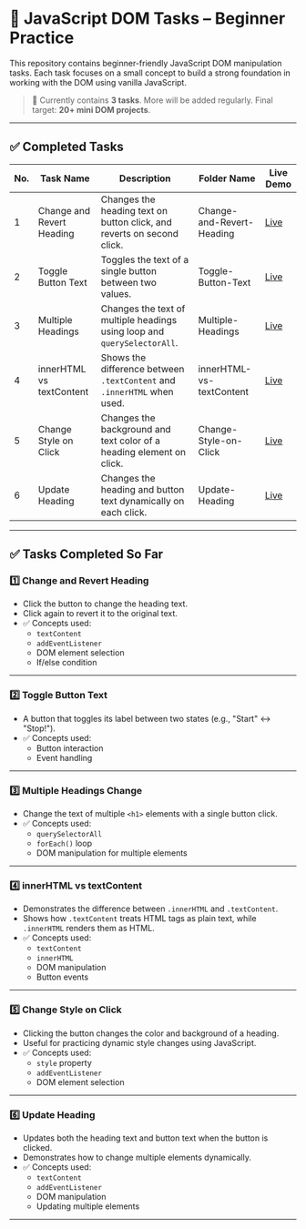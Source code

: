 # 🔧 JavaScript DOM Tasks – Beginner Practice

This repository contains beginner-friendly JavaScript DOM manipulation tasks. Each task focuses on a small concept to build a strong foundation in working with the DOM using vanilla JavaScript.

> 📌 Currently contains **3 tasks**. More will be added regularly. Final target: **20+ mini DOM projects**.

---

## ✅ Completed Tasks

| No. | Task Name                  | Description                                                                 | Folder Name                | Live Demo             |
|-----|-----------------------------|-----------------------------------------------------------------------------|-----------------------------|------------------------|
| 1   | Change and Revert Heading  | Changes the heading text on button click, and reverts on second click.      | Change-and-Revert-Heading   | [Live](#)              |
| 2   | Toggle Button Text         | Toggles the text of a single button between two values.                     | Toggle-Button-Text          | [Live](#)              |
| 3   | Multiple Headings          | Changes the text of multiple headings using loop and `querySelectorAll`.    | Multiple-Headings           | [Live](#)              |
| 4   | innerHTML vs textContent   | Shows the difference between `.textContent` and `.innerHTML` when used.     | innerHTML-vs-textContent    | [Live](#)              |
| 5   | Change Style on Click      | Changes the background and text color of a heading element on click.        | Change-Style-on-Click       | [Live](#)              |
| 6   | Update Heading             | Changes the heading and button text dynamically on each click.              | Update-Heading              | [Live](#)              |

---

## ✅ Tasks Completed So Far

### 1️⃣ Change and Revert Heading
- Click the button to change the heading text.
- Click again to revert it to the original text.
- ✅ Concepts used:
  - `textContent`
  - `addEventListener`
  - DOM element selection
  - If/else condition

---

### 2️⃣ Toggle Button Text
- A button that toggles its label between two states (e.g., "Start" ↔ "Stop!").
- ✅ Concepts used:
  - Button interaction
  - Event handling

---

### 3️⃣ Multiple Headings Change
- Change the text of multiple `<h1>` elements with a single button click.
- ✅ Concepts used:
  - `querySelectorAll`
  - `forEach()` loop
  - DOM manipulation for multiple elements

---

### 4️⃣ innerHTML vs textContent
- Demonstrates the difference between `.innerHTML` and `.textContent`.
- Shows how `.textContent` treats HTML tags as plain text, while `.innerHTML` renders them as HTML.
- ✅ Concepts used:
  - `textContent`
  - `innerHTML`
  - DOM manipulation
  - Button events

---

### 5️⃣ Change Style on Click
- Clicking the button changes the color and background of a heading.
- Useful for practicing dynamic style changes using JavaScript.
- ✅ Concepts used:
  - `style` property
  - `addEventListener`
  - DOM element selection

---

### 6️⃣ Update Heading
- Updates both the heading text and button text when the button is clicked.
- Demonstrates how to change multiple elements dynamically.
- ✅ Concepts used:
  - `textContent`
  - `addEventListener`
  - DOM manipulation
  - Updating multiple elements

---
